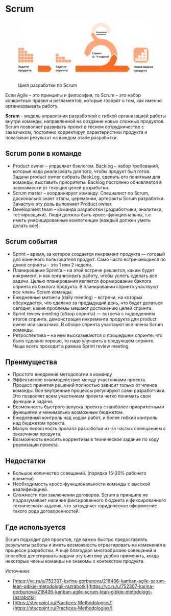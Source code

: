 # Scrum

<figure><img src="../../.gitbook/assets/Scrum-2x.png" alt="" width="563"><figcaption><p>Цикл разработки по Scrum</p></figcaption></figure>

Если Agile – это принципы и философия, то Scrum – это набор конкретных правил и регламентов, которые говорят о том, как именно организовывать работу.&#x20;

**Scrum** - модель управления разработкой с гибкой организацией работы внутри команды, направленной на создание новых сложных продуктов. Scrum позволяет развивать проект в тесном сотрудничестве с заказчиком, постоянно корректируя характеристики продукта и показывая результат на каждом этапе разработки.

## Scrum роли в команде

* Product owner – управляет бэклогом. Backlog – набор требований, которые надо реализовать для того, чтобы продукт был готов. Задачи product owner собрать BackLog, сделать его понятным для команды, выставить приоритеты. Backlog постоянно обновляется в зависимости от текущих целей разработки.
* Scrum master – координирует команду. Специалист по Scrum, досконально знает этапы, церемонии, артефакты Scrum разработки. Зачастую эту роль выполняет Product owner.
* Development team – команда разработки (разработчики, аналитики, тестировщики). Люди должны быть кросс-функциональны, т.е. иметь унифицированные компетенции (каждый должен уметь делать все).

## Scrum события

* Sprint – время, за которое создается инкремент продукта — готовый для конечного пользователя продукт. Само часто встречающиеся по длине спринты - это 1 или 2 недели.&#x20;
* Планирование Sprint’а – на этой встрече решается, каким будет инкримент, и как организовать работу, чтобы успеть сделать все задачи. Целью планирования является формирование бэклога спринта из бэклога продукта. В планировании спринта участвуют все члены Scrum команды.
* Ежедневные митинги (daily meeting) – встречи, на которых обсуждается, что сделано за предыдущий день, что будет делаться сегодня, какие проблемы мешают достижению целей спринта.
* Sprint review meeting (обзор спринта) — встреча с подведением итогов спринта, демонстрация инкремента продукта для product owner или заказчика. В  обзоре спринта участвуют все члены Scrum команды.
* Ретроспектива – на нем высказываются о прошедшем спринте: что было сделано хорошо, то надо улучшить в следующем спринте. Чаще всего проходит в рамках Sprint review meeting.

## Преимущества

* Простота внедрения методологии в команду
* Эффективное взаимодействие между участниками проекта. Процесс принятия решений полностью зависит только от членов команды. Все внутренние процессы регулируют сами разработчики. Это позволяет всем участникам проекта четко понимать свои функции и задачи.
* Возможность быстрого запуска проекта с наиболее приоритетными функциями и минимально возможным бюджетом.
* Ежедневный контроль над ходом работ, и более гибкий контроль над бюджетом проекта.
* Малую вероятность провала разработки из-за частых совещанием с заказчиком продукта.
* Возможность вносить коррективы в техническое задание по ходу реализации проекта.

## Недостатки

* Большое количество совещаний. (порядка 15-20% рабочего времени)
* Необходимость кросс-функциональности команды с высокой квалификацией.
* Сложности при заключении договоров. Scrum в принципе не подразумевает наличие фиксированного бюджета и фиксированного технического задания, что затрудняет юридическое оформление такого рода договоренностей.

## Где используется

Scrum подходит для проектов, где важно быстро предоставлять результаты работы и иметь возможность отреагировать на изменения в процессе разработки. А ещё благодаря многообразию совещаний и способов делегировать задачи эту систему удобно применять, когда некоторые члены команды не знакомы с контекстом продукта.







Источники:

* [https://vc.ru/u/752307-karina-gorbunova/218436-kanban-agile-scrum-lean-gibkie-metodologii-razrabotki](https://vc.ru/u/752307-karina-gorbunova/218436-kanban-agile-scrum-lean-gibkie-metodologii-razrabotki)
* [https://stecpoint.ru/Practices-Methodologies/](https://stecpoint.ru/Practices-Methodologies/)
